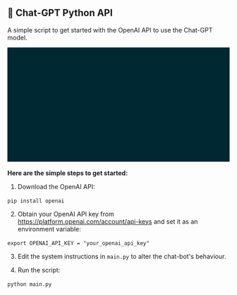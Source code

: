 🤖 Chat-GPT Python API 
--- 

A simple script to get started with the OpenAI API to use the Chat-GPT model.

![](images/chat-gpt-api.gif)

**Here are the simple steps to get started:**
1. Download the OpenAI API:

`pip install openai`

2. Obtain your OpenAI API key from https://platform.openai.com/account/api-keys and set it as an environment variable:

`export OPENAI_API_KEY = "your_openai_api_key"`

3. Edit the system instructions in `main.py` to alter the chat-bot's behaviour.


4. Run the script:

`python main.py`
